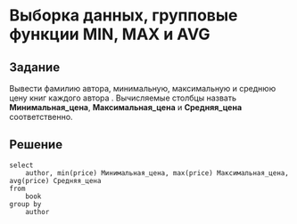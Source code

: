 # Выборка данных, групповые функции MIN, MAX и AVG

## Задание

Вывести фамилию автора, минимальную, максимальную и среднюю цену книг каждого автора . Вычисляемые столбцы назвать **Минимальная_цена**, **Максимальная_цена** и **Средняя_цена** соответственно.

## Решение

```
select 
    author, min(price) Минимальная_цена, max(price) Максимальная_цена, avg(price) Средняя_цена
from
    book
group by
    author
```
